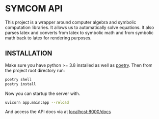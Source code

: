 # SYMCOM API

This project is a wrapper around computer algebra and symbolic computation libraries. It allows us
to automatically solve equations. It also parses latex and converts from latex to symbolic math and from
symbolic math back to latex for rendering purposes.

## INSTALLATION

Make sure you have python >= 3.8 installed as well as [poetry](https://python-poetry.org/).
Then from the project root directory run:

```bash
poetry shell
poetry install
```

Now you can startup the server with.

```bash
uvicorn app.main:app --reload
```

And access the API docs via at [localhost:8000/docs](http://localhost:8000/docs)